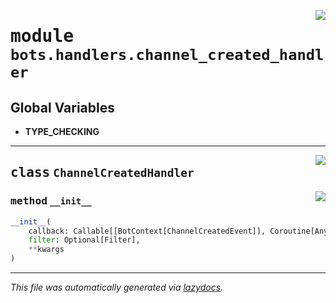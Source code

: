 <!-- markdownlint-disable -->

<a href="https://github.com/switchcollab/Switch-Bots-Python-Library/tree/main/src/switch/bots/handlers/channel_created_handler.py#L0"><img align="right" src="https://img.shields.io/badge/-source-cccccc?style=flat-square"/></a>

# <kbd>module</kbd> `bots.handlers.channel_created_handler`




**Global Variables**
---------------
- **TYPE_CHECKING**


---

<a href="https://github.com/switchcollab/Switch-Bots-Python-Library/tree/main/src/switch/bots/handlers/channel_created_handler.py#L16"><img align="right" src="https://img.shields.io/badge/-source-cccccc?style=flat-square"/></a>

## <kbd>class</kbd> `ChannelCreatedHandler`




<a href="https://github.com/switchcollab/Switch-Bots-Python-Library/tree/main/src/switch/bots/handlers/channel_created_handler.py#L17"><img align="right" src="https://img.shields.io/badge/-source-cccccc?style=flat-square"/></a>

### <kbd>method</kbd> `__init__`

```python
__init__(
    callback: Callable[[BotContext[ChannelCreatedEvent]], Coroutine[Any, Any, ~ResType]],
    filter: Optional[Filter],
    **kwargs
)
```











---

_This file was automatically generated via [lazydocs](https://github.com/ml-tooling/lazydocs)._
